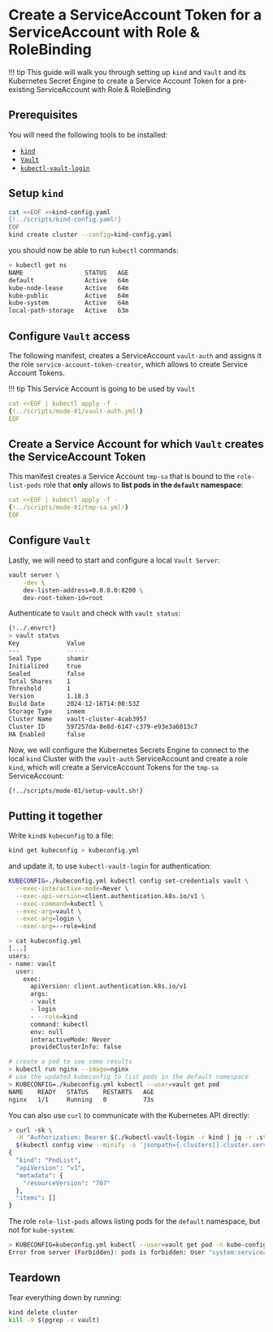 # Create a ServiceAccount Token for a ServiceAccount with Role & RoleBinding
!!! tip
    This guide will walk you through setting up `kind` and `Vault` and its Kubernetes Secret Engine to create a Service Account Token for a pre-existing ServiceAccount with Role & RoleBinding

## Prerequisites
You will need the following tools to be installed:

- [`kind`](https://kind.sigs.k8s.io)
- [`Vault`](https://developer.hashicorp.com/vault/docs/install)
- [`kubectl-vault-login`](https://falcosuessgott.github.io/kubectl-vault-login/)

## Setup `kind`
```bash
cat <<EOF >>kind-config.yaml
{!../scripts/kind-config.yaml!}
EOF
kind create cluster --config=kind-config.yaml
```

you should now be able to run `kubectl` commands:

```bash
> kubectl get ns
NAME                 STATUS   AGE
default              Active   64m
kube-node-lease      Active   64m
kube-public          Active   64m
kube-system          Active   64m
local-path-storage   Active   63m
```

## Configure `Vault` access
The following manifest, creates a ServiceAccount `vault-auth` and assigns it the role `service-account-token-creator`, which allows to create Service Account Tokens.

!!! tip
    This Service Account is going to be used by `Vault`

```yaml
cat <<EOF | kubectl apply -f -
{!../scripts/mode-01/vault-auth.yml!}
EOF
```

## Create a Service Account for which `Vault` creates the ServiceAccount Token
This manifest creates a Service Account `tmp-sa` that is bound to the `role-list-pods` role that **only** allows to **list pods in the `default` namespace**:

```yaml
cat <<EOF | kubectl apply -f -
{!../scripts/mode-01/tmp-sa.yml!}
EOF
```

## Configure `Vault`
Lastly, we will need to start and configure a local `Vault Server`:

```bash
vault server \
	-dev \
	dev-listen-address=0.0.0.0:8200 \
	dev-root-token-id=root
```

Authenticate to `Vault` and check with `vault status`:

```bash
{!../.envrc!}
> vault status
Key             Value
---             -----
Seal Type       shamir
Initialized     true
Sealed          false
Total Shares    1
Threshold       1
Version         1.18.3
Build Date      2024-12-16T14:00:53Z
Storage Type    inmem
Cluster Name    vault-cluster-4cab3957
Cluster ID      597257da-8e8d-6147-c379-e93e3a6013c7
HA Enabled      false
```

Now, we will configure the Kubernetes Secrets Engine to connect to the local `kind` Cluster with the `vault-auth` ServiceAccount and create a role `kind`, which will create a ServiceAccount Tokens for the `tmp-sa` ServiceAccount:

```bash
{!../scripts/mode-01/setup-vault.sh!}
```

## Putting it together
Write `kind`s `kubeconfig` to a file:

```bash
kind get kubeconfig > kubeconfig.yml
```

and update it, to use `kubectl-vault-login` for authentication:

```bash
KUBECONFIG=./kubeconfig.yml kubectl config set-credentials vault \
  --exec-interactive-mode=Never \
  --exec-api-version=client.authentication.k8s.io/v1 \
  --exec-command=kubectl \
  --exec-arg=vault \
  --exec-arg=login \
  --exec-arg=--role=kind
```

```bash
> cat kubeconfig.yml
[...]
users:
- name: vault
  user:
    exec:
      apiVersion: client.authentication.k8s.io/v1
      args:
      - vault
      - login
      - --role=kind
      command: kubectl
      env: null
      interactiveMode: Never
      provideClusterInfo: false
```

```bash
# create a pod to see some results
> kubectl run nginx --image=nginx
# use the updated kubeconfig to list pods in the default namespace
> KUBECONFIG=./kubeconfig.yml kubectl --user=vault get pod
NAME    READY   STATUS    RESTARTS   AGE
nginx   1/1     Running   0          73s
```

You can also use `curl` to communicate with the Kubernetes API directly:

```bash
> curl -sk \
  -H "Authorization: Bearer $(./kubectl-vault-login -r kind | jq -r .status.token)" \
  $(kubectl config view --minify -o 'jsonpath={.clusters[].cluster.server}')/api/v1/namespaces/default/pods
{
  "kind": "PodList",
  "apiVersion": "v1",
  "metadata": {
    "resourceVersion": "707"
  },
  "items": []
}
```

The role `role-list-pods` allows listing pods for the `default` namespace, but not for `kube-system`:

```bash
> KUBECONFIG=kubeconfig.yml kubectl --user=vault get pod -n kube-config
Error from server (Forbidden): pods is forbidden: User "system:serviceaccount:default:v-token-kind-1739680669-u5x0uqreffqt8hf2qdydpksf" cannot list resource "pods" in API group "" in the namespace "kube-system"
```

## Teardown
Tear everything down by running:
```bash
kind delete cluster
kill -9 $(pgrep -x vault)
```
